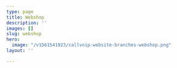 ```yaml
---
type: page
title: Webshop
description: ''
images: []
slug: webshop
hero:
  image: "/v1561541923/callvoip-website-branches-webshop.png"
layout: ''

---
```

